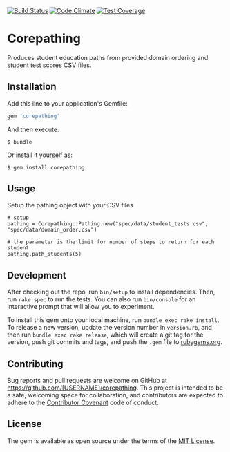 [![Build Status](https://travis-ci.org/mdubbs/corepathing.svg?branch=master)](https://travis-ci.org/mdubbs/corepathing) [![Code Climate](https://codeclimate.com/github/mdubbs/corepathing/badges/gpa.svg)](https://codeclimate.com/github/mdubbs/corepathing) [![Test Coverage](https://codeclimate.com/github/mdubbs/corepathing/badges/coverage.svg)](https://codeclimate.com/github/mdubbs/corepathing/coverage)

# Corepathing

Produces student education paths from provided domain ordering and student test scores CSV files.

## Installation

Add this line to your application's Gemfile:

```ruby
gem 'corepathing'
```

And then execute:

    $ bundle

Or install it yourself as:

    $ gem install corepathing

## Usage

Setup the pathing object with your CSV files
```
# setup
pathing = Corepathing::Pathing.new("spec/data/student_tests.csv", "spec/data/domain_order.csv")

# the parameter is the limit for number of steps to return for each student
pathing.path_students(5)
```

## Development

After checking out the repo, run `bin/setup` to install dependencies. Then, run `rake spec` to run the tests. You can also run `bin/console` for an interactive prompt that will allow you to experiment.

To install this gem onto your local machine, run `bundle exec rake install`. To release a new version, update the version number in `version.rb`, and then run `bundle exec rake release`, which will create a git tag for the version, push git commits and tags, and push the `.gem` file to [rubygems.org](https://rubygems.org).

## Contributing

Bug reports and pull requests are welcome on GitHub at https://github.com/[USERNAME]/corepathing. This project is intended to be a safe, welcoming space for collaboration, and contributors are expected to adhere to the [Contributor Covenant](http://contributor-covenant.org) code of conduct.


## License

The gem is available as open source under the terms of the [MIT License](http://opensource.org/licenses/MIT).


